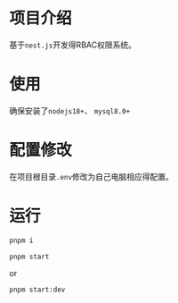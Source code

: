 # 项目介绍

基于`nest.js`开发得RBAC权限系统。

# 使用

确保安装了`nodejs18+`、 `mysql8.0+`

# 配置修改

在项目根目录`.env`修改为自己电脑相应得配置。

# 运行

```bash
pnpm i
```

```
pnpm start
```

or

```
pnpm start:dev
```
